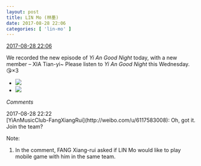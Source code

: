 ```yaml
---
layout: post
title: LIN Mo (林墨)
date: 2017-08-28 22:06
categories: [ 'lin-mo' ]
---
```


<div class="weibo-info">
  <a href="http://weibo.com/6108312042/FjeylqQoF">2017-08-28 22:06</a>
</div>

We recorded the new episode of *Yi An Good Night* today, with a new member – XIA Tian-yi~ Please listen to *Yi An Good Night* this Wednesday. :kissing_heart:×3

<!-- more -->

<ul class="weibo-pic-list-1">
  <li class="weibo-pic">
    <a href="https://wx3.sinaimg.cn/mw690/006FnQZYgy1fizsfrrvjbj31ho1zknpe.jpg"><img src="https://wx3.sinaimg.cn/thumb150/006FnQZYgy1fizsfrrvjbj31ho1zknpe.jpg" /></a>
  </li>
  <li class="weibo-pic">
    <a href="https://wx2.sinaimg.cn/mw690/006FnQZYgy1fizsgjwtwaj31ho1zk7wi.jpg"><img src="https://wx2.sinaimg.cn/thumb150/006FnQZYgy1fizsgjwtwaj31ho1zk7wi.jpg" /></a>
  </li>
</ul>

*Comments*

<div class="weibo-info">2017-08-28 22:22</div>
[YiAnMusicClub-FangXiangRui](http://weibo.com/u/6117583008): Oh, got it. Join the team?

Note:
1. In the comment, FANG Xiang-rui asked if LIN Mo would like to play mobile game with him in the same team.
